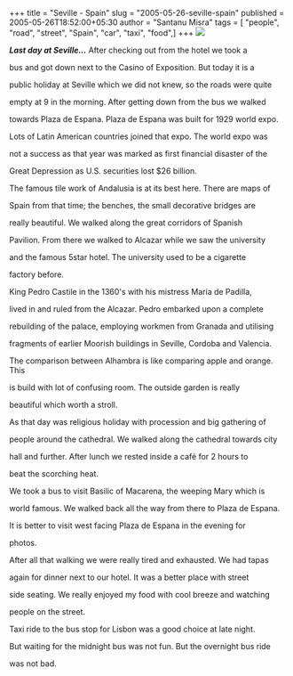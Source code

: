 +++
title = "Seville - Spain"
slug = "2005-05-26-seville-spain"
published = 2005-05-26T18:52:00+05:30
author = "Santanu Misra"
tags = [ "people", "road", "street", "Spain", "car", "taxi", "food",]
+++
[![](../images/2005-05-26-seville-spain-seville-PlazadeEspana.jpg)](http://www.flickr.com/photos/santm/11231780605/in/set-72157638399148036/)

***Last day at Seville...*** After checking out from the hotel we took a
bus and got down next to the Casino of Exposition. But today it is a
public holiday at Seville which we did not knew, so the roads were quite
empty at 9 in the morning. After getting down from the bus we walked
towards Plaza de Espana. Plaza de Espana was built for 1929 world expo.
Lots of Latin American countries joined that expo. The world expo was
not a success as that year was marked as first financial disaster of the
Great Depression as U.S. securities lost $26 billion.

The famous tile work of Andalusia is at its best here. There are maps of
Spain from that time; the benches, the small decorative bridges are
really beautiful. We walked along the great corridors of Spanish
Pavilion. From there we walked to Alcazar while we saw the university
and the famous 5star hotel. The university used to be a cigarette
factory before.

King Pedro Castile in the 1360's with his mistress Maria de Padilla,
lived in and ruled from the Alcazar. Pedro embarked upon a complete
rebuilding of the palace, employing workmen from Granada and utilising
fragments of earlier Moorish buildings in Seville, Cordoba and Valencia.
The comparison between Alhambra is like comparing apple and orange. This
is build with lot of confusing room. The outside garden is really
beautiful which worth a stroll.

As that day was religious holiday with procession and big gathering of
people around the cathedral. We walked along the cathedral towards city
hall and further. After lunch we rested inside a café for 2 hours to
beat the scorching heat.

We took a bus to visit Basilic of Macarena, the weeping Mary which is
world famous. We walked back all the way from there to Plaza de Espana.
It is better to visit west facing Plaza de Espana in the evening for
photos.

After all that walking we were really tired and exhausted. We had tapas
again for dinner next to our hotel. It was a better place with street
side seating. We really enjoyed my food with cool breeze and watching
people on the street.

Taxi ride to the bus stop for Lisbon was a good choice at late night.
But waiting for the midnight bus was not fun. But the overnight bus ride
was not bad.
